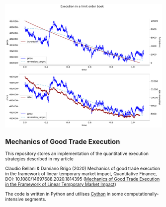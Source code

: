 <img src="./paper/figures/INTCliquidation.png"  alt="drawing" width="800"/>

## Mechanics of Good Trade Execution

This repository stores an implementation of the quantitative execution strategies described in my article 

Claudio Bellani & Damiano Brigo (2020) Mechanics of good trade execution in the framework of linear temporary market impact, Quantitative Finance, DOI: 10.1080/14697688.2020.1814395
([Mechanics of Good Trade Execution in the Framework of Linear Temporary Market Impact](https://www.tandfonline.com/eprint/D8DBAZSJEN5GV8JAPC9M/full?target=10.1080/14697688.2020.1814395))

The code is written in Python and utilises [Cython](https://cython.readthedocs.io/en/latest/src/quickstart/overview.html) in some computationally-intensive segments.
